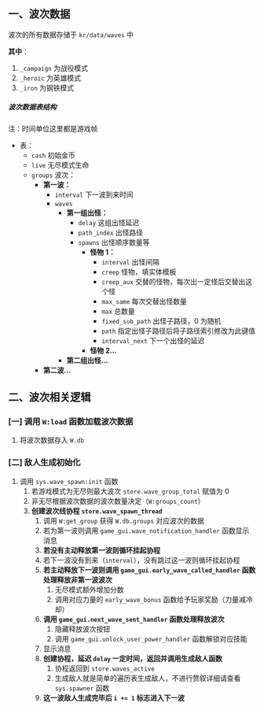## 一、波次数据
波次的所有数据存储于 `kr/data/waves` 中

**其中**：
1. `_campaign` 为战役模式
2. `_heroic` 为英雄模式
3. `_iron` 为钢铁模式

##### 波次数据表结构
注：时间单位这里都是游戏帧
- 表：
	- `cash` 初始金币
	- `live` 无尽模式生命
	- `groups` 波次：
		- **第一波：**
			- `interval` 下一波到来时间
			- `waves`
				- **第一组出怪：**
					- `delay` 这组出怪延迟
					- `path_index` 出怪路径
					- `spawns` 出怪顺序数量等
						- **怪物 1：**
							- `interval` 出怪间隔
							- `creep` 怪物，填实体模板
							- `creep_aux` 交替的怪物，每次出一定怪后交替出这个怪
							- `max_same` 每次交替出怪数量
							- `max` 总数量
							- `fixed_sub_path` 出怪子路径，0 为随机
							- `path` 指定出怪子路径后将子路径索引修改为此键值
							- `interval_next` 下一个出怪的延迟
						- **怪物 2...**
				- **第二组出怪...**
		- **第二波...**

## 二、波次相关逻辑
### [一] 调用 `W:load` 函数加载波次数据
1. 将波次数据存入 `W.db`

### [二] 敌人生成初始化
1. 调用 `sys.wave_spawn:init` 函数
	1. 若游戏模式为无尽则最大波次 `store.wave_group_total` 赋值为 0
	2. 非无尽根据波次数据的波次数量决定（`W:groups_count`）
	3. **创建波次线协程 `store.wave_spawn_thread`**
		1. 调用 `W:get_group` 获得 `W.db.groups` 对应波次的数据
		2. 若为第一波则调用 `game_gui.wave_notification_handler` 函数显示消息
		3. **若没有主动释放第一波则循环挂起协程**
		4. 若下一波没有到来（`interval`），没有跳过这一波则循环挂起协程
		5. **若主动释放下一波则调用 `game_gui.early_wave_called_handler` 函数处理释放非第一波波次**
			 1. 无尽模式额外增加分数
			 2. 调用对应力量的 `early_wave_bonus` 函数给予玩家奖励（力量减冷却）
		6. **调用 `game_gui.next_wave_sent_handler` 函数处理释放波次**
			1. 隐藏释放波次按钮
			2. 调用 `game_gui.unlock_user_power_handler` 函数解锁对应技能
		7. 显示消息
		8. **创建协程，延迟 `delay` 一定时间，返回并调用生成敌人函数**
			1. 协程返回到 `store.waves_active`
			2. 生成敌人就是简单的遍历表生成敌人，不进行赘叙详细请查看 `sys.spawner` 函数
		9. **这一波敌人生成完毕后 `i += 1` 标志进入下一波**